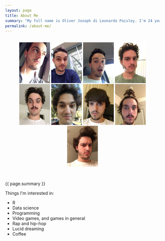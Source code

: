 ```yaml
---
layout: page
title: About Me
summary: "My full name is Oliver Joseph di Leonardo Paisley. I'm 24 years old and I live in northern California. I graduated in June 2015 with a B.S. in general statistics from the University of California, Davis."
permalink: /about-me/
---
```


<div style="text-align: center; padding-top: 15px; padding-bottom: 29.4px;">
  <img src="/pics/1.JPG" width="100" height="133" alt="Short hair">
  <img src="/pics/2.JPG" width="100" height="133" alt="Still short">
  <img src="/pics/3.JPG" width="100" height="133" alt="Getting longer">
  <img src="/pics/4.JPG" width="100" height="133" alt="Ridiculous">
  <img src="/pics/5.JPG" width="100" height="133" alt="That stache tho">
  <img src="/pics/6.JPG" width="100" height="133" alt="Baby face">
  <img src="/pics/7.JPG" width="100" height="133" alt="Emo hair">
  <img src="/pics/8.JPG" width="100" height="133" alt="Finals hair">
  <img src="/pics/9.JPG" width="100" height="133" alt="The best one">
</div>

{{ page.summary }}

Things I'm interested in:

* R
* Data science
* Programming
* Video games, and games in general
* Rap and hip-hop
* Lucid dreaming
* Coffee
